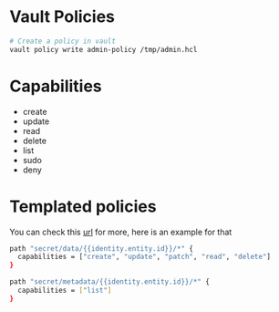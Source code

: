 # Vault Policies
```sh
# Create a policy in vault
vault policy write admin-policy /tmp/admin.hcl
```

# Capabilities
- create 
- update 
- read 
- delete 
- list 
- sudo
- deny

# Templated policies
You can check this [url](https://developer.hashicorp.com/vault/docs/concepts/policies#templated-policies) for more, here is an example for that

```sh
path "secret/data/{{identity.entity.id}}/*" {
  capabilities = ["create", "update", "patch", "read", "delete"]
}

path "secret/metadata/{{identity.entity.id}}/*" {
  capabilities = ["list"]
}
```
